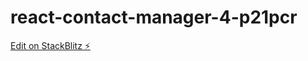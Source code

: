 # react-contact-manager-4-p21pcr

[Edit on StackBlitz ⚡️](https://stackblitz.com/edit/react-contact-manager-4-p21pcr)
